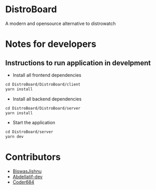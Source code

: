 # DistroBoard
A modern and opensource alternative to distrowatch

# Notes for developers

## Instructions to run application in develpment

* Install all frontend dependencies 

```html
cd DistroBoard/DistroBoard/client
yarn install
```

* Install all backend dependencies 

```html
cd DistroBoard/DistroBoard/server
yarn install
```


* Start the application

```html
cd DistroBoard/server
yarn dev
```

# Contributors
- [BiswasJishnu](https://github.com/BiswasJishnu)
- [Abdellatif-dev](https://github.com/abdellatif-dev)
- [Coder684](https://github.com/Coder684)

